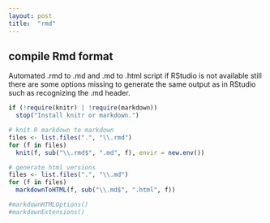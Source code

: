 ```yaml
---
layout: post
title:  "rmd"
---
```


## compile Rmd format

Automated .rmd to .md and .md to .html script if RStudio is not available
still there are some options missing to generate the same output as in
RStudio such as recognizing the .md header.

```r
if (!require(knitr) | !require(markdown))
  stop("Install knitr or markdown.")

# knit R markdown to markdown
files <- list.files(".", "\\.rmd")
for (f in files)
  knit(f, sub("\\.rmd$", ".md", f), envir = new.env())

# generate html versions
files <- list.files(".", "\\.md")
for (f in files)
  markdownToHTML(f, sub("\\.md$", ".html", f))

#markdownHTMLOptions()
#markdownExtensions()
```

